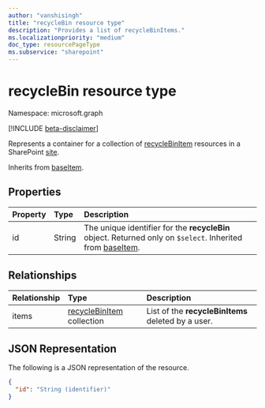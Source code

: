 ```yaml
---
author: "vanshisingh"
title: "recycleBin resource type"
description: "Provides a list of recycleBinItems."
ms.localizationpriority: "medium"
doc_type: resourcePageType
ms.subservice: "sharepoint"
---
```


# recycleBin resource type

Namespace: microsoft.graph

[!INCLUDE [beta-disclaimer](../../includes/beta-disclaimer.md)]

Represents a container for a collection of [recycleBinItem](recyclebinitem.md) resources in a SharePoint [site](site.md).

Inherits from [baseItem](baseitem.md).

## Properties

| Property | Type   | Description                                                                                                              |
|:---------|:-------|:-------------------------------------------------------------------------------------------------------------------------|
|id| String | The unique identifier for the **recycleBin** object. Returned only on `$select`. Inherited from [baseItem](baseitem.md). |

## Relationships

| Relationship | Type                                           | Description                                        |
|:-------------|:-----------------------------------------------|:---------------------------------------------------|
| items        | [recycleBinItem](recyclebinitem.md) collection | List of the **recycleBinItems** deleted by a user. |

## JSON Representation

The following is a JSON representation of the resource.

<!-- {
  "blockType": "resource",
  "keyProperty": "id",
  "@odata.type": "microsoft.graph.recycleBin",
  "baseType": "microsoft.graph.baseItem",
  "optionalProperties": []
}-->

```json
{
  "id": "String (identifier)"
}
```

<!-- {
"type": "#page.annotation",
"createdBy": "API Clinic",
"section": "documentation"
}-->

